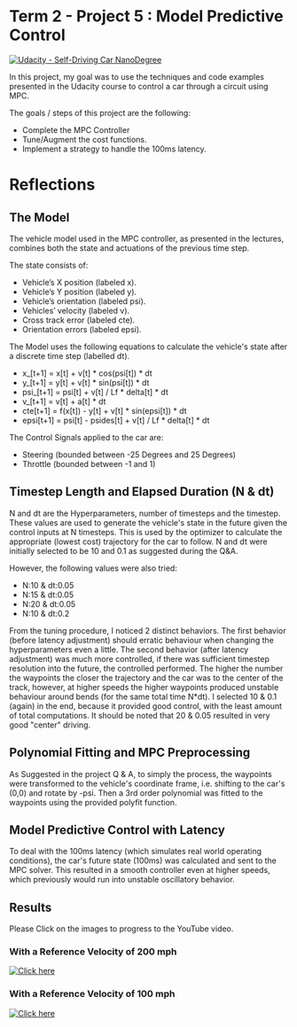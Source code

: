 # Term 2 - Project 5 : Model Predictive Control
[![Udacity - Self-Driving Car NanoDegree](https://s3.amazonaws.com/udacity-sdc/github/shield-carnd.svg)](http://www.udacity.com/drive)

In this project, my goal was to use the techniques and code examples presented in the Udacity course to control a car through a circuit using MPC.

The goals / steps of this project are the following:
- Complete the MPC Controller
- Tune/Augment the cost functions.
- Implement a strategy to handle the 100ms latency.

[//]: # (Image References)

[image1]: ./Output/CTEvsTraj.jpg "Better Trajectory for the cures"

# Reflections

## The Model

The vehicle model used in the MPC controller, as presented in the lectures, combines both the state and actuations of the previous time step. 

The state consists of:
- Vehicle’s X position (labeled x).
- Vehicle’s Y position (labeled y).
- Vehicle’s orientation (labeled psi).
- Vehicles’ velocity (labeled v).
- Cross track error (labeled cte).
- Orientation errors (labeled epsi).

The Model uses the following equations to calculate the vehicle's state after a discrete time step (labelled dt).
* x_[t+1] = x[t] + v[t] * cos(psi[t]) * dt
* y_[t+1] = y[t] + v[t] * sin(psi[t]) * dt
* psi_[t+1] = psi[t] + v[t] / Lf * delta[t] * dt
* v_[t+1] = v[t] + a[t] * dt
* cte[t+1] = f(x[t]) - y[t] + v[t] * sin(epsi[t]) * dt
* epsi[t+1] = psi[t] - psides[t] + v[t] / Lf * delta[t] * dt

The Control Signals applied to the car are:
- Steering (bounded between -25 Degrees and 25 Degrees)
- Throttle (bounded between -1 and 1)

## Timestep Length and Elapsed Duration (N & dt)

N and dt are the Hyperparameters, number of timesteps and the timestep. These values are used to generate the vehicle's state in the future given the control inputs at N timesteps.  This is used by the optimizer to calculate the appropriate (lowest cost) trajectory for the car to follow. N and dt were initially selected to be 10 and 0.1 as suggested during the Q&A. 

However, the following values were also tried:
- N:10 & dt:0.05
- N:15 & dt:0.05
- N:20 & dt:0.05
- N:10 & dt:0.2

From the tuning procedure, I noticed 2 distinct behaviors. The first behavior (before latency adjustment) should erratic behaviour when changing the hyperparameters even a little. The second behavior (after latency adjustment) was much more controlled, if there was sufficient timestep resolution into the future, the controlled performed. The higher the number the waypoints the closer the trajectory and the car was to the center of the track, however, at higher speeds the higher waypoints produced unstable behaviour around bends (for the same total time N*dt). I selected 10 & 0.1 (again) in the end, because it provided good control, with the least amount of total computations. It should be noted that 20 & 0.05 resulted in very good "center" driving.


## Polynomial Fitting and MPC Preprocessing

As Suggested in the project Q & A, to simply the process, the waypoints were transformed to the vehicle's coordinate frame, i.e. shifting to the car's (0,0) and rotate by -psi. Then a 3rd order polynomial was fitted to the waypoints using the provided polyfit function.

## Model Predictive Control with Latency

To deal with the 100ms latency (which simulates real world operating conditions), the car's future state (100ms) was calculated and sent to the MPC solver. This resulted in a smooth controller even at higher speeds, which previously would run into unstable oscillatory behavior.

## Results 

Please Click on the images to progress to the YouTube video.

### With a Reference Velocity of 200 mph 

[![Click here](https://www.youtube.com/watch?v=f7e81EEYOxw/2.jpg)](https://www.youtube.com/watch?v=f7e81EEYOxw)

### With a Reference Velocity of 100 mph 

[![Click here](https://www.youtube.com/watch?v=O7yVbfFxbuw/2.jpg)](https://www.youtube.com/watch?v=O7yVbfFxbuw)


